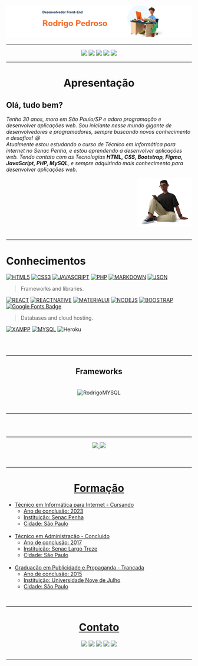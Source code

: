 <div>

![principal](atualizacao_readme/imagens_front-end.png)

</div>
<hr>
  <div align="center">
    <a href="https://github.com/R0drigo-Pedroso">
    <a href="https://www.instagram.com/rodrigo.pedros0/" target="_blank"><img src="https://img.shields.io/badge/Instagram-E4405F?style=for-the-badge&logo=instagram&logoColor=white" target="_blank"></a>
    <a href="https://discord.com/channels/@me" target="_blank"><img src="https://img.shields.io/badge/Discord-7289DA?style=for-the-badge&logo=discord&logoColor=white" target="_blank"></a>
  <a href = "mailto:rodrigo.pedroso@live.com"><img src="https://img.shields.io/badge/Microsoft_Outlook-0078D4?style=for-the-badge&logo=microsoft-outlook&logoColor=white"></a>
  <a href="https://www.linkedin.com/in/rodrig0pedros0/" target="_blank"><img src="https://img.shields.io/badge/-LinkedIn-%230077B5?style=for-the-badge&logo=linkedin&logoColor=white" target="_blank"></a>
  <a href="https://api.whatsapp.com/send?phone=5511987618534" target="_blank"><img src="https://img.shields.io/badge/WhatsApp-25D366?style=for-the-badge&logo=whatsapp&logoColor=white"></a>
</div>

<hr>
<!-- Apresentação -->
<h1 align="center">Apresentação</h1>
<div style="display: inline_block">
        <div align="left">
          <h2><strong>Olá, tudo bem?</strong></h2>
          <p><em>Tenho 30 anos, moro em São Paulo/SP e adoro programação e desenvolver aplicações web. Sou iniciante nesse mundo gigante de desenvolvedores e programadores, sempre buscando novos conhecimento e desafios! 😆 <br>
          Atualmente estou estudando o curso de Técnico em informática para internet no Senac Penha, e estou aprendendo a desenvolver aplicações web. Tendo contato com as Tecnologias <strong>HTML, CSS, Bootstrap, Figma, JavaScript, PHP, MySQL</strong>, e sempre adquirindo mais conhecimento para desenvolver aplicações web.</em></p>
      </div>
      <div align="right">
        <img src="atualizacao_readme/imgem_3d_sentada.png" width="150"  alt="">
      </div> 
</div>

  <br>
  <hr>
  <!-- Conhecimentos -->
  <div>
    <!-- linguagens -->
    <div>
      <h1 >Conhecimentos</h1>
      <div>

[![HTML5](https://img.shields.io/badge/HTML5-E34F26?style=for-the-badge&logo=html5&logoColor=white)](https://github.com/lucasmendesql)
[![CSS3](https://img.shields.io/badge/CSS3-1572B6?style=for-the-badge&logo=css3&logoColor=white)](https://github.com/lucasmendesql)
[![JAVASCRIPT](https://img.shields.io/badge/JavaScript-323330?style=for-the-badge&logo=javascript&logoColor=F7DF1E)](https://github.com/lucasmendesql)
[![PHP](https://img.shields.io/badge/PHP-777BB4?style=for-the-badge&logo=php&logoColor=white)](https://github.com/lucasmendesql)
[![MARKDOWN](https://img.shields.io/badge/Markdown-000000?style=for-the-badge&logo=markdown&logoColor=white)](https://github.com/lucasmendesql)
[![JSON](https://img.shields.io/badge/json-5E5C5C?style=for-the-badge&logo=json&logoColor=white)](https://github.com/lucasmendesql)

> Frameworks and libraries.

[![REACT](https://img.shields.io/badge/React-20232A?style=for-the-badge&logo=react&logoColor=61DAFB)](https://github.com/lucasmendesql)
[![REACTNATIVE](https://img.shields.io/badge/React_Native-20232A?style=for-the-badge&logo=react&logoColor=61DAFB)](https://github.com/lucasmendesql)
[![MATERIALUI](https://img.shields.io/badge/Material%20UI-007FFF?style=for-the-badge&logo=mui&logoColor=white)](https://github.com/lucasmendesql)
[![NODEJS](https://img.shields.io/badge/Node.js-339933?style=for-the-badge&logo=nodedotjs&logoColor=white)](https://github.com/lucasmendesql)
[![BOOSTRAP](https://img.shields.io/badge/Bootstrap-563D7C?style=for-the-badge&logo=bootstrap&logoColor=white)](https://github.com/lucasmendesql)
[![Google Fonts Badge](https://img.shields.io/badge/Google%20Fonts-4285F4?logo=googlefonts&logoColor=fff&style=for-the-badge)](https://github.com/lucasmendesql)

> Databases and cloud hosting.

[![XAMPP](https://img.shields.io/badge/Xampp-F37623?style=for-the-badge&logo=xampp&logoColor=white)](https://github.com/lucasmendesql)
[![MYSQL](https://img.shields.io/badge/MySQL-005C84?style=for-the-badge&logo=mysql&logoColor=white)](https://github.com/lucasmendesql)
![Heroku](https://img.shields.io/badge/heroku-%23430098.svg?style=for-the-badge&logo=heroku&logoColor=white)
</div>
<!-- Frameworks -->
<br>
<br>
<hr>
<div align="center">
<h2>Frameworks</h2><br>
<img align="center" alt="RodrigoMYSQL" height="60" width="80" src="https://cdn.jsdelivr.net/gh/devicons/devicon/icons/bootstrap/bootstrap-original-wordmark.svg">
</div>
<br>
<br>
<hr>

  </div>

  <br>
  <br>
  <hr>
  
  <!-- Grafico de desempenho -->
  <div align="center">
    <a href="https://github.com/R0drigo-Pedroso">
    <img height="160em" src="https://github-readme-stats.vercel.app/api?username=R0drigo-Pedroso&show_icons=true&theme=gotham&include_all_commits=true&count_private=true"/>
    <img height="160em" src="https://github-readme-stats.vercel.app/api/top-langs/?username=R0drigo-Pedroso&layout=compact&langs_count=7&theme=gotham"/>
  </div>
  
  <br>
  <br>
  <hr>
  
  <!-- Formação -->
  <div align="center">
    <div>
      <h1>Formação</h1>
      <div align="left">
        <ul>
          <li>Técnico em Informática para Internet - Cursando
            <ul>
              <li>Ano de conclusão: 2023</li>
              <li>Instituição: Senac Penha</li>
              <li>Cidade: São Paulo</li>
            </ul>
            <br>
          </li>
          <li>Técnico em Administração - Concluido 
            <ul>
              <li>Ano de conclusão: 2017</li>
              <li>Instituição: Senac Largo Treze</li>
              <li>Cidade: São Paulo</li>
            </ul>
          </li>
          <br>
          <li>Graduação em Publicidade e Propaganda - Trancada 
            <ul>
              <li>Ano de conclusão: 2015</li>
              <li>Instituição: Universidade Nove de Julho</li>
              <li>Cidade: São Paulo</li>
            </ul>
          </li>
        </ul>
      </div>
    </div>
  </div>

  <!-- Conhecimentos -->
  <br>
  <hr>

  <!-- Contato -->
  <div align="center">
    <div>
      <h1>Contato</h1>
      <div align="center">
        <a href="https://github.com/R0drigo-Pedroso">
    <a href="https://www.instagram.com/rodrigo.pedros0/" target="_blank"><img src="https://img.shields.io/badge/Instagram-E4405F?style=for-the-badge&logo=instagram&logoColor=white" target="_blank"></a>
   <a href="https://discord.com/channels/@me" target="_blank"><img src="https://img.shields.io/badge/Discord-7289DA?style=for-the-badge&logo=discord&logoColor=white" target="_blank"></a> 
    <a href = "mailto:rodrigo.pedroso@live.com"><img src="https://img.shields.io/badge/Microsoft_Outlook-0078D4?style=for-the-badge&logo=microsoft-outlook&logoColor=white"></a>
    <a href="https://www.linkedin.com/in/rodrig0pedros0/" target="_blank"><img src="https://img.shields.io/badge/-LinkedIn-%230077B5?style=for-the-badge&logo=linkedin&logoColor=white" target="_blank"></a> 
        <a href="https://api.whatsapp.com/send?phone=5511987618534" target="_blank"><img src="https://img.shields.io/badge/WhatsApp-25D366?style=for-the-badge&logo=whatsapp&logoColor=white"></a> 
      </div>
    </div>
  </div>

  <br>
  <hr>

  <!-- Links
  <div align="center">
    <div>
      <h1>Links</h1>
      <div align="left">
        <h2>Links</h2>
        <ul>
          <li>Link: <a href="https://www.google.com">Google</a></li>
          <li>Link: <a href="https://www.google.com">Google</a></li>
          <li>Link: <a href="https://www.google.com">Google</a></li>
          <li>Link: <a href="https://www.google.com">Google</a></li>
          <li>Link: <a href="https://www.google.com">Google</a></li>
        </ul>
      </div>
    </div>
  </div>

  <br>
  <hr>

  <!-- Sobre -->
  <!-- <div align="center">
    <div>
      <h1>Sobre</h1>
      <div align="left">
        <h2>Sobre</h2>
        <ul>
          <li>Sobre</li>
          <li>Sobre</li>
          <li>Sobre</li>
          <li>Sobre</li>
          <li>Sobre</li>
        </ul>
      </div>
    </div> -->

<!-- <h2><strong>Linguagens de Marcação</strong></h2><br>
    <kbd><img align="center" alt="RodrigoCSS" height="30" width="80" src="https://img.shields.io/badge/HTML5-E34F26?style=for-the-badge&logo=html5&logoColor=white"></kbd>
        <kbd><img align="center" alt="RodrigoCSS" height="30" width="80" src="https://img.shields.io/badge/CSS3-1572B6?style=for-the-badge&logo=css3&logoColor=white"></kbd>
        <h2>Linguagens</h2><br>
        <img align="center" alt="RodrigoJS" height="60" width="80" src="https://cdn.jsdelivr.net/gh/devicons/devicon/icons/javascript/javascript-original.svg">
        <img align="center" style="margin-left:15px" alt="RodrigoPHP" height="60" width="80" src="https://cdn.jsdelivr.net/gh/devicons/devicon/icons/php/php-plain.svg">
        <img align="center" style="margin-left:15px" alt="RodrigoMYSQL" height="60" width="80" src="https://cdn.jsdelivr.net/gh/devicons/devicon/icons/mysql/mysql-original-wordmark.svg">
      </div>
      <br>
      <br>
      <hr>
      <div align="center">
        <h2>Linguagens</h2><br>
        <img align="center" alt="RodrigoJS" height="60" width="80" src="https://cdn.jsdelivr.net/gh/devicons/devicon/icons/javascript/javascript-original.svg">
        <img align="center" style="margin-left:15px" alt="RodrigoPHP" height="60" width="80" src="https://cdn.jsdelivr.net/gh/devicons/devicon/icons/php/php-plain.svg">
        <img align="center" style="margin-left:15px" alt="RodrigoMYSQL" height="60" width="80" src="https://cdn.jsdelivr.net/gh/devicons/devicon/icons/mysql/mysql-original-wordmark.svg">
      </div> -->
